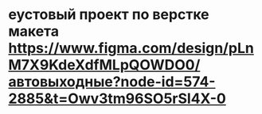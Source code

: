 # еустовый проект по верстке макета https://www.figma.com/design/pLnM7X9KdeXdfMLpQOWDO0/автовыходные?node-id=574-2885&t=Owv3tm96SO5rSl4X-0